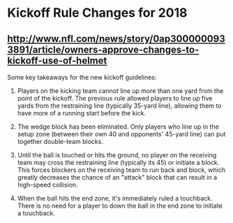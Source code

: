 # Kickoff Rule Changes for 2018

## http://www.nfl.com/news/story/0ap3000000933891/article/owners-approve-changes-to-kickoff-use-of-helmet

Some key takeaways for the new kickoff guidelines:

1. Players on the kicking team cannot line up more than one yard from the point of the kickoff. The previous rule allowed players to line up five yards from the restraining line (typically 35-yard line), allowing them to have more of a running start before the kick.

2. The wedge block has been eliminated. Only players who line up in the setup zone (between their own 40 and opponents' 45-yard line) can put together double-team blocks.

3. Until the ball is touched or hits the ground, no player on the receiving team may cross the restraining line (typically its 45) or initiate a block. This forces blockers on the receiving team to run back and block, which greatly decreases the chance of an "attack" block that can result in a high-speed collision.

4. When the ball hits the end zone, it's immediately ruled a touchback. There is no need for a player to down the ball in the end zone to initiate a touchback.
